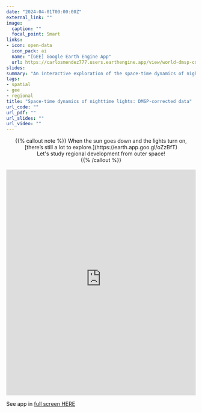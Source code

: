 ```yaml
---
date: "2024-04-01T00:00:00Z"
external_link: ""
image:
  caption: ""
  focal_point: Smart
links:
- icon: open-data
  icon_pack: ai
  name: "[GEE] Google Earth Engine App"
  url: https://carlosmendez777.users.earthengine.app/view/world-dmsp-corrected
slides:
summary: "An interactive exploration of the space-time dynamics of nighttime lights using DMSP-corrected data."
tags:
- spatial
- gee
- regional
title: "Space-time dynamics of nighttime lights: DMSP-corrected data"
url_code: ""
url_pdf: ""
url_slides: ""
url_video: ""
---
```


<center>
{{% callout note %}}
When the sun goes down and the lights turn on, [there’s still a lot to explore.](https://earth.app.goo.gl/oZzBfT) 
<br>
Let's study regional development from outer space!
<br>
{{% /callout %}}
</center>

<br>

<iframe height="600" width="100%" frameborder="no" src="https://carlosmendez777.users.earthengine.app/view/world-dmsp-corrected?height=600"> </iframe>

<br>

See app in [full screen HERE](https://carlosmendez777.users.earthengine.app/view/world-dmsp-corrected)